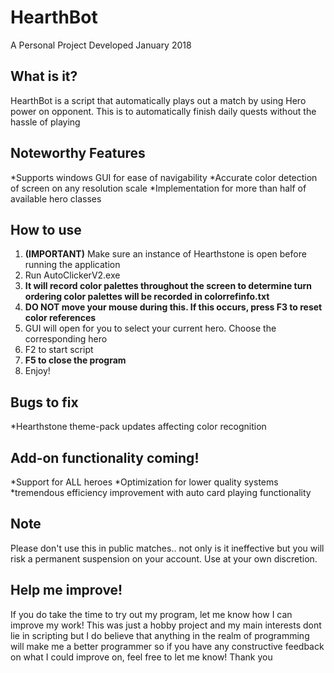 # HearthBot
A Personal Project Developed January 2018  
## What is it?
HearthBot is a script that automatically plays out a match by using Hero power on opponent. This is to automatically finish daily quests without the hassle of playing

## Noteworthy Features
*Supports windows GUI for ease of navigability
*Accurate color detection of screen on any resolution scale
*Implementation for more than half of available hero classes


## How to use
1. __(IMPORTANT)__ Make sure an instance of Hearthstone is open before running the application
2. Run AutoClickerV2.exe
  1. __It will record color palettes throughout the screen to determine turn ordering color palettes will be recorded in colorrefinfo.txt__
  2. __DO NOT move your mouse during this. If this occurs, press F3 to reset color references__
3. GUI will open for you to select your current hero. Choose the corresponding hero
4. F2 to start script
  3. __F5 to close the program__
5. Enjoy!

## Bugs to fix
*Hearthstone theme-pack updates affecting color recognition

## Add-on functionality coming!
*Support for ALL heroes
*Optimization for lower quality systems
*tremendous efficiency improvement with auto card playing functionality

## Note
Please don't use this in public matches.. not only is it ineffective but you will risk a permanent suspension on your account. Use at your own discretion.

## Help me improve!
If you do take the time to try out my program, let me know how I can improve my work! This was just a hobby project and my main interests dont lie
in scripting but I do believe that anything in the realm of programming will make me a better programmer so if you have any constructive feedback on what I could
improve on, feel free to let me know! Thank you

